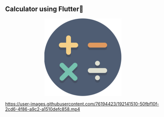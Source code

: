 ## Calculator using Flutter🔢
<p align="center">
    <a href="https://github.com/Yaduttam95/Calculator_Using_Flutter">
        <img alt="Calculator" src="/Img/logo.png" width="250">
    </a>
</p>



https://user-images.githubusercontent.com/76194423/192141510-50fbf10f-2cd6-4f86-a9c2-a1510defc858.mp4

